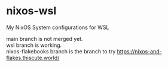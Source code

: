 # nixos-wsl
My NixOS System configurations for WSL

main branch is not merged yet.  
wsl branch is working.  
nixos-flakebooks branch is the branch to try https://nixos-and-flakes.thiscute.world/  
